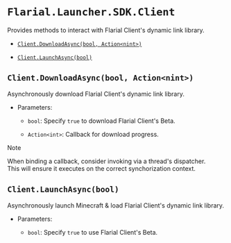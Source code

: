 # `Flarial.Launcher.SDK.Client`

Provides methods to interact with Flarial Client's dynamic link library.

- [`Client.DownloadAsync(bool, Action<nint>)`](#clientdownloadasyncbool-actionnint)

- [`Client.LaunchAsync(bool)`](#clientlaunchasyncbool)

## `Client.DownloadAsync(bool, Action<nint>)`

Asynchronously download Flarial Client's dynamic link library.

- Parameters:

    - `bool`: Specify `true` to download Flarial Client's Beta.

    - `Action<int>`: Callback for download progress.

> [!NOTE]
> When binding a callback, consider invoking via a thread's dispatcher.<br>
> This will ensure it executes on the correct synchorization context.

## `Client.LaunchAsync(bool)`

Asynchronously launch Minecraft & load Flarial Client's dynamic link library.

- Parameters:

    - `bool`: Specify `true` to use Flarial Client's Beta.